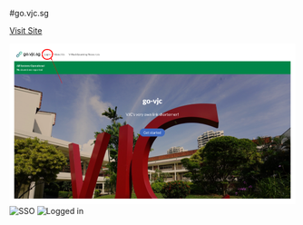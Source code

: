 #go.vjc.sg

[Visit Site](https://go.vjc.sg/)

![Home](home.png)
![SSO](sso.png)
![Logged in](loggedin.png)

